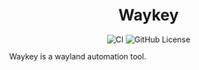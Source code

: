 <div align="center">

# Waykey

![CI](https://github.com/Nmstr/waykey/actions/workflows/run-ruff.yaml/badge.svg)
![GitHub License](https://img.shields.io/github/license/Nmstr/waykey)

</div>

Waykey is a wayland automation tool.
